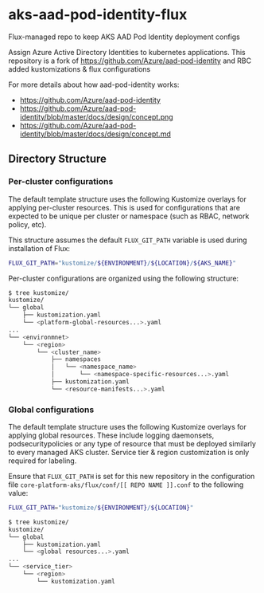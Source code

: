 # aks-aad-pod-identity-flux

Flux-managed repo to keep AKS AAD Pod Identity deployment configs

Assign Azure Active Directory Identities to kubernetes applications. This repository is a fork of https://github.com/Azure/aad-pod-identity and RBC added kustomizations & flux configurations

For more details about how aad-pod-identity works:
* https://github.com/Azure/aad-pod-identity
* https://github.com/Azure/aad-pod-identity/blob/master/docs/design/concept.png
* https://github.com/Azure/aad-pod-identity/blob/master/docs/design/concept.md

## Directory Structure

### Per-cluster configurations

The default template structure uses the following Kustomize overlays for applying per-cluster resources. This is used for configurations that are expected to be unique per cluster or namespace (such as RBAC, network policy, etc).

This structure assumes the default `FLUX_GIT_PATH` variable is used during installation of Flux:

```bash
FLUX_GIT_PATH="kustomize/${ENVIRONMENT}/${LOCATION}/${AKS_NAME}"
```

Per-cluster configurations are organized using the following structure:

```bash
$ tree kustomize/
kustomize/
└── global
    ├── kustomization.yaml
    └── <platform-global-resources...>.yaml
...
└── <environmnet>
    └── <region>
        └── <cluster_name>
            ├── namespaces
            │   └── <namespace_name>
            │       └── <namespace-specific-resources...>.yaml
            ├── kustomization.yaml
            └── <resource-manifests...>.yaml
```

### Global configurations

The default template structure uses the following Kustomize overlays for applying global resources. These include logging daemonsets, podsecuritypolicies or any type of resource that must be deployed similarly to every managed AKS cluster. Service tier & region customization is only required for labeling.

Ensure that `FLUX_GIT_PATH` is set for this new repository in the configuration file `core-platform-aks/flux/conf/[[ REPO NAME ]].conf` to the following value:

```bash
FLUX_GIT_PATH="kustomize/${ENVIRONMENT}/${LOCATION}"
```

```bash
$ tree kustomize/
kustomize/
└── global
    ├── kustomization.yaml
    └── <global resources...>.yaml
...
└── <service_tier>
    └── <region>
        └── kustomization.yaml
```
